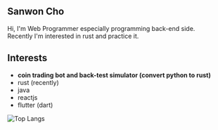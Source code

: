 Sanwon Cho
---
Hi, I'm Web Programmer especially programming back-end side. </br>
Recently I'm interested in rust and practice it.

Interests
---
- <b>coin trading bot and back-test simulator (convert python to rust)</b>
- rust (recently)
- java
- reactjs
- flutter (dart)

![Top Langs](https://github-readme-stats.vercel.app/api/top-langs/?username=sangwon104&layout=compact)

<!--
![Anurag's GitHub stats](https://github-readme-stats.vercel.app/api?username=sangwon104&show_icons=true&theme=radical)

![Top Langs](https://github-readme-stats.vercel.app/api/top-langs/?username=sangwon104&layout=compact)
### Hi there 👋
**sangwon104/sangwon104** is a ✨ _special_ ✨ repository because its `README.md` (this file) appears on your GitHub profile.

Here are some ideas to get you started:

- 🔭 I’m currently working on ...
- 🌱 I’m currently learning ...
- 👯 I’m looking to collaborate on ...
- 🤔 I’m looking for help with ...
- 💬 Ask me about ...
- 📫 How to reach me: ...
- 😄 Pronouns: ...
- ⚡ Fun fact: ...
-->
